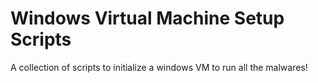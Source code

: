 # Windows Virtual Machine Setup Scripts
A collection of scripts to initialize a windows VM to run all the malwares!
